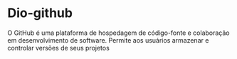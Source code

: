 # Dio-github
O GitHub é uma plataforma de hospedagem de código-fonte e colaboração em desenvolvimento de software. Permite aos usuários armazenar e controlar versões de seus projetos
